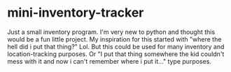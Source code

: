 # mini-inventory-tracker
Just a small inventory program. I'm very new to python and thought this would be a fun little project.  My inspiration for this started with "where the hell did i put that thing?" Lol. But this could be used for many inventory and location-tracking purposes. Or "I put that thing somewhere the kid couldn't mess with it and now i can't remember where i put it..." type purposes.
